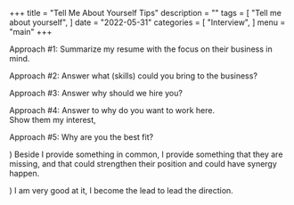 +++
title = "Tell Me About Yourself Tips"
description = ""
tags = [
    "Tell me about yourself",
]
date = "2022-05-31"
categories = [
    "Interview",
]
menu = "main"
+++

Approach #1: Summarize my resume with the focus on their business in mind.     


Approach #2: Answer what (skills) could you bring to the business?  


Approach #3: Answer why should we hire you?  


Approach #4: Answer to why do you want to work here.  
Show them my interest, 

Approach #5: Why are you the best fit?




) Beside I provide something in common, I provide something that they are missing, and that could strengthen their position and could have synergy happen.

) I am very good at it, I become the lead to lead the direction.  